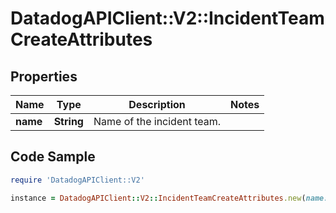 # DatadogAPIClient::V2::IncidentTeamCreateAttributes

## Properties

Name | Type | Description | Notes
------------ | ------------- | ------------- | -------------
**name** | **String** | Name of the incident team. | 

## Code Sample

```ruby
require 'DatadogAPIClient::V2'

instance = DatadogAPIClient::V2::IncidentTeamCreateAttributes.new(name: team name)
```


